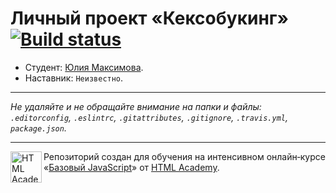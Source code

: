 # Личный проект «Кексобукинг» [![Build status][travis-image]][travis-url]

* Студент: [Юлия Максимова](https://up.htmlacademy.ru/javascript/9/user/367171).
* Наставник: `Неизвестно`.

---

_Не удаляйте и не обращайте внимание на папки и файлы:_<br>
_`.editorconfig`, `.eslintrc`, `.gitattributes`, `.gitignore`, `.travis.yml`, `package.json`._

---

<a href="https://htmlacademy.ru/intensive/javascript"><img align="left" width="50" height="50" title="HTML Academy" src="https://up.htmlacademy.ru/static/img/intensive/javascript/logo-for-github.svg"></a>

Репозиторий создан для обучения на интенсивном онлайн‑курсе «[Базовый JavaScript](https://htmlacademy.ru/intensive/javascript)» от [HTML Academy](https://htmlacademy.ru).

[travis-image]: https://travis-ci.org/htmlacademy-javascript/367171-keksobooking.svg?branch=master
[travis-url]: https://travis-ci.org/htmlacademy-javascript/367171-keksobooking
